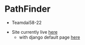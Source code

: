 # PathFinder
* Teamdai58-22

- Site currently live [here](http://www.pathfinder.ink)
    - with django default page [here](http://www.pathfinder.ink:8000)